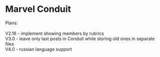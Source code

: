 # Marvel Conduit

Plans:\
\
V2.16 - implement showing members by rubrics\
V3.0 - leave only last posts in Conduit while storing old ones in separate files\
V4.0 - russian language support
